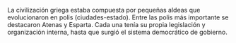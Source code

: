 La civilización griega estaba compuesta por pequeñas aldeas que evolucionaron en polis (ciudades-estado). Entre las polis más importante se destacaron Atenas y Esparta. Cada una 
tenía su propia legislación y organización interna, hasta que surgió el sistema democrático de gobierno.
